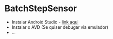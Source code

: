 # BatchStepSensor
- Instalar Android Studio - [link aqui](https://developer.android.com/studio)
- Instalar o AVD (Se quiser debugar via emulador)
- ...
